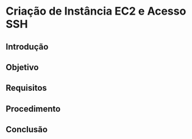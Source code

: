# Criação de Instância EC2 e Acesso SSH

## Introdução

## Objetivo

## Requisitos

## Procedimento

## Conclusão
